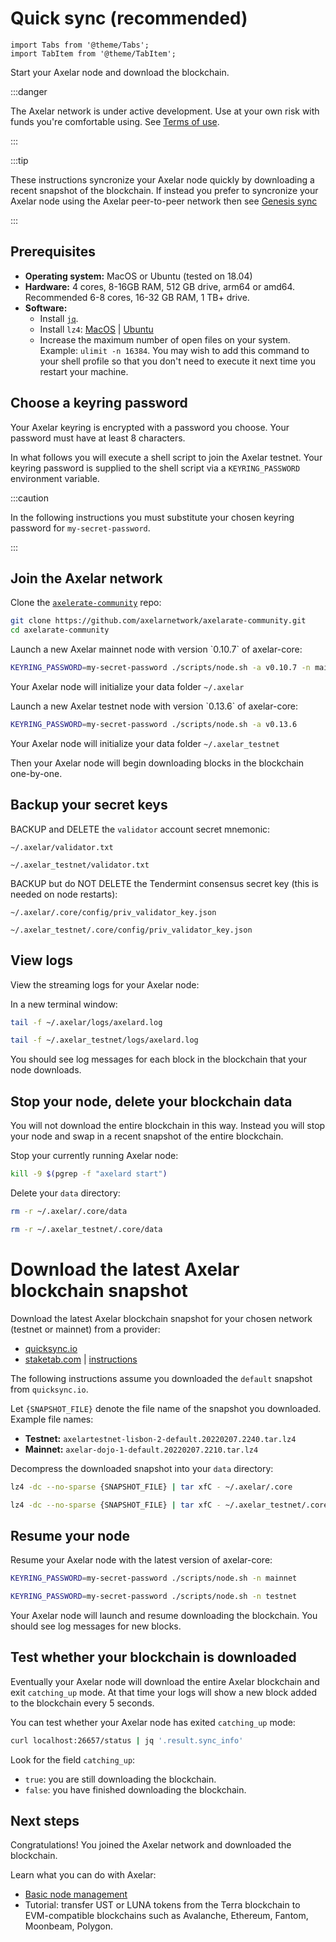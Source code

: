 # Quick sync (recommended)

```mdx-code-block
import Tabs from '@theme/Tabs';
import TabItem from '@theme/TabItem';
```

Start your Axelar node and download the blockchain.

:::danger

The Axelar network is under active development.  Use at your own risk with funds you're comfortable using.  See [Terms of use](/terms-of-use).

:::

:::tip

These instructions syncronize your Axelar node quickly by downloading a recent snapshot of the blockchain.  If instead you prefer to syncronize your Axelar node using the Axelar peer-to-peer network then see [Genesis sync](join-genesis)

:::

## Prerequisites

* **Operating system:**  MacOS or Ubuntu (tested on 18.04)
* **Hardware:** 4 cores, 8-16GB RAM, 512 GB drive, arm64 or amd64. Recommended 6-8 cores, 16-32 GB RAM, 1 TB+ drive.
* **Software:**
    * Install [`jq`](https://stedolan.github.io/jq/download/).
    * Install `lz4`: [MacOS](https://formulae.brew.sh/formula/lz4) | [Ubuntu](https://snapcraft.io/install/lz4/ubuntu)
    * Increase the maximum number of open files on your system.  Example: `ulimit -n 16384`.  You may wish to add this command to your shell profile so that you don't need to execute it next time you restart your machine.

## Choose a keyring password

Your Axelar keyring is encrypted with a password you choose.  Your password must have at least 8 characters.

In what follows you will execute a shell script to join the Axelar testnet.  Your keyring password is supplied to the shell script via a `KEYRING_PASSWORD` environment variable.

:::caution

In the following instructions you must substitute your chosen keyring password for `my-secret-password`.

:::
## Join the Axelar network

Clone the [`axelerate-community`](https://github.com/axelarnetwork/axelarate-community) repo:

```bash
git clone https://github.com/axelarnetwork/axelarate-community.git
cd axelarate-community
```

<Tabs groupId="network" className='visible'>
<TabItem value="mainnet" label="Mainnet" default>
Launch a new Axelar mainnet node with version `0.10.7` of axelar-core:

```bash
KEYRING_PASSWORD=my-secret-password ./scripts/node.sh -a v0.10.7 -n mainnet
```

Your Axelar node will initialize your data folder `~/.axelar`
</TabItem>

<TabItem value="testnet" label="Testnet">
Launch a new Axelar testnet node with version `0.13.6` of axelar-core:

```bash
KEYRING_PASSWORD=my-secret-password ./scripts/node.sh -a v0.13.6
```

Your Axelar node will initialize your data folder `~/.axelar_testnet`
</TabItem>
</Tabs>

Then your Axelar node will begin downloading blocks in the blockchain one-by-one.

## Backup your secret keys

BACKUP and DELETE the `validator` account secret mnemonic:

<Tabs groupId="network">
<TabItem value="mainnet" label="Mainnet" default>

```
~/.axelar/validator.txt
```

</TabItem>

<TabItem value="testnet" label="Testnet">

```
~/.axelar_testnet/validator.txt
```

</TabItem>
</Tabs>

BACKUP but do NOT DELETE the Tendermint consensus secret key (this is needed on node restarts):

<Tabs groupId="network">
<TabItem value="mainnet" label="Mainnet" default>

```
~/.axelar/.core/config/priv_validator_key.json
```

</TabItem>

<TabItem value="testnet" label="Testnet">

```
~/.axelar_testnet/.core/config/priv_validator_key.json
```

</TabItem>
</Tabs>

## View logs

View the streaming logs for your Axelar node:

In a new terminal window:

<Tabs groupId="network">
<TabItem value="mainnet" label="Mainnet" default>

```bash
tail -f ~/.axelar/logs/axelard.log
```

</TabItem>

<TabItem value="testnet" label="Testnet">

```bash
tail -f ~/.axelar_testnet/logs/axelard.log
```

</TabItem>
</Tabs>

You should see log messages for each block in the blockchain that your node downloads.

## Stop your node, delete your blockchain data

You will not download the entire blockchain in this way.  Instead you will stop your node and swap in a recent snapshot of the entire blockchain.

Stop your currently running Axelar node:

```bash
kill -9 $(pgrep -f "axelard start")
```

Delete your `data` directory:

<Tabs groupId="network">
<TabItem value="mainnet" label="Mainnet" default>

```bash
rm -r ~/.axelar/.core/data
```

</TabItem>

<TabItem value="testnet" label="Testnet">

```bash
rm -r ~/.axelar_testnet/.core/data
```

</TabItem>
</Tabs>

# Download the latest Axelar blockchain snapshot

Download the latest Axelar blockchain snapshot for your chosen network (testnet or mainnet) from a provider:

* [quicksync.io](https://quicksync.io/networks/axelar.html)
* [staketab.com](https://cosmos-snap.staketab.com/axelar/) | [instructions](https://github.com/staketab/nginx-cosmos-snap/blob/main/docs/axelar.md)

The following instructions assume you downloaded the `default` snapshot from `quicksync.io`.

Let `{SNAPSHOT_FILE}` denote the file name of the snapshot you downloaded.  Example file names:

* **Testnet:** `axelartestnet-lisbon-2-default.20220207.2240.tar.lz4`
* **Mainnet:** `axelar-dojo-1-default.20220207.2210.tar.lz4`

Decompress the downloaded snapshot into your `data` directory:

<Tabs groupId="network">
<TabItem value="mainnet" label="Mainnet" default>

```bash
lz4 -dc --no-sparse {SNAPSHOT_FILE} | tar xfC - ~/.axelar/.core
```

</TabItem>

<TabItem value="testnet" label="Testnet">

```bash
lz4 -dc --no-sparse {SNAPSHOT_FILE} | tar xfC - ~/.axelar_testnet/.core
```

</TabItem>
</Tabs>

## Resume your node

Resume your Axelar node with the latest version of axelar-core:

<Tabs groupId="network">
<TabItem value="mainnet" label="Mainnet" default>

```bash
KEYRING_PASSWORD=my-secret-password ./scripts/node.sh -n mainnet
```

</TabItem>

<TabItem value="testnet" label="Testnet">

```bash
KEYRING_PASSWORD=my-secret-password ./scripts/node.sh -n testnet
```

</TabItem>
</Tabs>

Your Axelar node will launch and resume downloading the blockchain.  You should see log messages for new blocks.

## Test whether your blockchain is downloaded

Eventually your Axelar node will download the entire Axelar blockchain and exit `catching_up` mode.  At that time your logs will show a new block added to the blockchain every 5 seconds.

You can test whether your Axelar node has exited `catching_up` mode:

```bash
curl localhost:26657/status | jq '.result.sync_info'
```

Look for the field `catching_up`:
* `true`: you are still downloading the blockchain.
* `false`: you have finished downloading the blockchain.

## Next steps

Congratulations!  You joined the Axelar network and downloaded the blockchain.

Learn what you can do with Axelar:

* [Basic node management](basic)
* Tutorial: transfer UST or LUNA tokens from the Terra blockchain to EVM-compatible blockchains such as Avalanche, Ethereum, Fantom, Moonbeam, Polygon.
